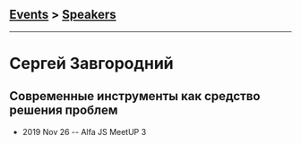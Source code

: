 ## [Events](../README.md) > [Speakers](../speakers.md)
---

# Сергей Завгородний

## Современные инструменты как средство решения проблем
- 2019 Nov 26 -- Alfa JS MeetUP 3    

